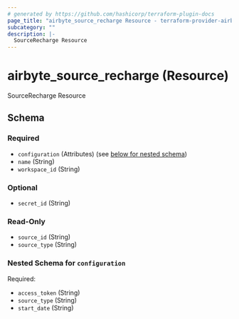 ```yaml
---
# generated by https://github.com/hashicorp/terraform-plugin-docs
page_title: "airbyte_source_recharge Resource - terraform-provider-airbyte-new"
subcategory: ""
description: |-
  SourceRecharge Resource
---
```


# airbyte_source_recharge (Resource)

SourceRecharge Resource



<!-- schema generated by tfplugindocs -->
## Schema

### Required

- `configuration` (Attributes) (see [below for nested schema](#nestedatt--configuration))
- `name` (String)
- `workspace_id` (String)

### Optional

- `secret_id` (String)

### Read-Only

- `source_id` (String)
- `source_type` (String)

<a id="nestedatt--configuration"></a>
### Nested Schema for `configuration`

Required:

- `access_token` (String)
- `source_type` (String)
- `start_date` (String)


